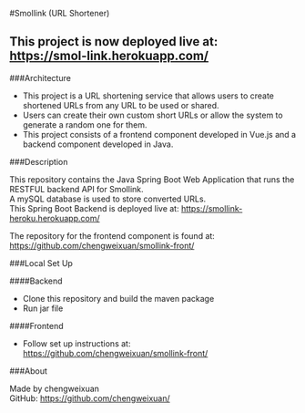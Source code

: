 #Smollink (URL Shortener)

## This project is now deployed live at:  https://smol-link.herokuapp.com/

###Architecture  

* This project is a URL shortening service that allows users to create shortened URLs from any URL to be used or shared.   
* Users can create their own custom short URLs or allow the system to generate a random one for them.    
* This project consists of a frontend component developed in Vue.js and a backend component developed in Java.  


###Description  

This repository contains the Java Spring Boot Web Application that runs the RESTFUL backend API for Smollink.  
A mySQL database is used to store converted URLs.  
This Spring Boot Backend is deployed live at:  https://smollink-heroku.herokuapp.com/  

The repository for the frontend component is found at: https://github.com/chengweixuan/smollink-front/


###Local Set Up

####Backend
* Clone this repository and build the maven package  
* Run jar file

####Frontend
* Follow set up instructions at: https://github.com/chengweixuan/smollink-front/

###About

Made by chengweixuan  
GitHub: https://github.com/chengweixuan/


